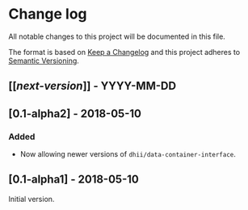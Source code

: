 # Change log
All notable changes to this project will be documented in this file.

The format is based on [Keep a Changelog](http://keepachangelog.com/)
and this project adheres to [Semantic Versioning](http://semver.org/).

## [[*next-version*]] - YYYY-MM-DD

## [0.1-alpha2] - 2018-05-10
### Added
- Now allowing newer versions of `dhii/data-container-interface`.

## [0.1-alpha1] - 2018-05-10
Initial version.
